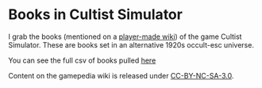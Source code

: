 # Books in Cultist Simulator

I grab the books (mentioned on a [player-made wiki](https://cultistsimulator.gamepedia.com/Category:Books)) of the game Cultist Simulator. These are books set in an alternative 1920s occult-esc universe. 

You can see the full csv of books pulled [here](csv/books.csv)

Content on the gamepedia wiki is released under [CC-BY-NC-SA-3.0](https://creativecommons.org/licenses/by-nc-sa/3.0/).

